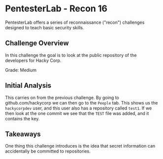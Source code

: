 # PentesterLab - Recon 16

PentesterLab offers a series of reconnaissance ("recon") challenges designed to
teach basic security skills.

## Challenge Overview

In this challenge the goal is to look at the public repository of the
developers for Hacky Corp.

Grade: Medium

## Initial Analysis

This carries on from the previous challenge. By going to github.com/hackycorp
we can then go to the `People` tab. This shows us the `hackycorpdev` user, and
this user also has a repository called `test1`. If we then look at the one
commit we see that the `TEST` file was added, and it contains the key.

## Takeaways

One thing this challenge introduces is the idea that secret information can
accidentally be committed to repositories.
